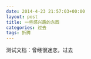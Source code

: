 ```yaml
---
date: 2014-4-23 21:57:03+00:00
layout: post
title: 一些感兴趣的东西
categories: 过去
tags: 折腾
---
```

测试文档：曾经很迷恋，过去
